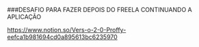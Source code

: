 ###DESAFIO PARA FAZER DEPOIS DO FREELA CONTINUANDO A APLICAÇÃO

https://www.notion.so/Vers-o-2-0-Proffy-eefca1b981694cd0a895613bc6235970